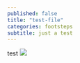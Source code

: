```yaml
---
published: false
title: "test-file"
categories: footsteps
subtitle: just a test
---
```


test
![]({{site.baseurl}}/assets/test.png)
